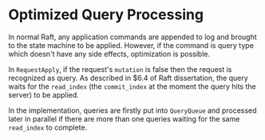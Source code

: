 # Optimized Query Processing

In normal Raft, any application commands are appended to log and brought to the state machine to be applied. However, if the command is query type which doesn't have any side effects, optimization is possible.

In `RequestApply`, if the request's `mutation` is false then the request is recognized as query. As described in $6.4 of Raft dissertation, the query waits for the `read_index` (the `commit_index` at the moment the query hits the server) to be applied.

In the implementation, queries are firstly put into `QueryQueue` and processed later in parallel if there are more than one queries waiting for the same `read_index` to complete.